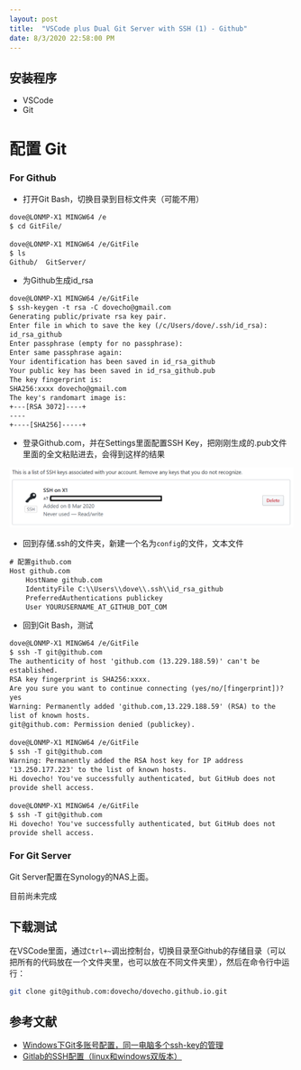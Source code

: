 ```yaml
---
layout: post
title:  "VSCode plus Dual Git Server with SSH (1) - Github"
date: 8/3/2020 22:58:00 PM
---
```


## 安装程序

- VSCode
- Git
 
# 配置 Git

### For Github

- 打开Git Bash，切换目录到目标文件夹（可能不用）

```shell
dove@LONMP-X1 MINGW64 /e
$ cd GitFile/

dove@LONMP-X1 MINGW64 /e/GitFile
$ ls
Github/  GitServer/
```

- 为Github生成id_rsa

```
dove@LONMP-X1 MINGW64 /e/GitFile
$ ssh-keygen -t rsa -C dovecho@gmail.com
Generating public/private rsa key pair.
Enter file in which to save the key (/c/Users/dove/.ssh/id_rsa): id_rsa_github
Enter passphrase (empty for no passphrase):
Enter same passphrase again:
Your identification has been saved in id_rsa_github
Your public key has been saved in id_rsa_github.pub
The key fingerprint is:
SHA256:xxxx dovecho@gmail.com
The key's randomart image is:
+---[RSA 3072]----+
----
+----[SHA256]-----+
```

- 登录Github.com，并在Settings里面配置SSH Key，把刚刚生成的.pub文件里面的全文粘贴进去，会得到这样的结果

![SSH Key Update](img/20200308-1.PNG)

- 回到存储.ssh的文件夹，新建一个名为```config```的文件，文本文件

```shell
# 配置github.com
Host github.com
    HostName github.com
    IdentityFile C:\\Users\\dove\\.ssh\\id_rsa_github
    PreferredAuthentications publickey
    User YOURUSERNAME_AT_GITHUB_DOT_COM
```

- 回到Git Bash，测试

```
dove@LONMP-X1 MINGW64 /e/GitFile
$ ssh -T git@github.com
The authenticity of host 'github.com (13.229.188.59)' can't be established.
RSA key fingerprint is SHA256:xxxx.
Are you sure you want to continue connecting (yes/no/[fingerprint])? yes
Warning: Permanently added 'github.com,13.229.188.59' (RSA) to the list of known hosts.
git@github.com: Permission denied (publickey).

dove@LONMP-X1 MINGW64 /e/GitFile
$ ssh -T git@github.com
Warning: Permanently added the RSA host key for IP address '13.250.177.223' to the list of known hosts.
Hi dovecho! You've successfully authenticated, but GitHub does not provide shell access.

dove@LONMP-X1 MINGW64 /e/GitFile
$ ssh -T git@github.com
Hi dovecho! You've successfully authenticated, but GitHub does not provide shell access.
```

### For Git Server

Git Server配置在Synology的NAS上面。

目前尚未完成

## 下载测试

在VSCode里面，通过```Ctrl+~```调出控制台，切换目录至Github的存储目录（可以把所有的代码放在一个文件夹里，也可以放在不同文件夹里），然后在命令行中运行：

```bash 
git clone git@github.com:dovecho/dovecho.github.io.git
```

## 参考文献

- [Windows下Git多账号配置，同一电脑多个ssh-key的管理](https://www.cnblogs.com/popfisher/p/5731232.html)
- [Gitlab的SSH配置（linux和windows双版本）](https://www.cnblogs.com/fanbi/p/7772812.html)